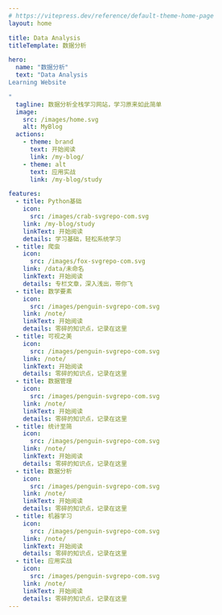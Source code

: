 ```yaml
---
# https://vitepress.dev/reference/default-theme-home-page
layout: home

title: Data Analysis
titleTemplate: 数据分析

hero:
  name: "数据分析"
  text: "Data Analysis
Learning Website

"
  tagline: 数据分析全栈学习网站，学习原来如此简单
  image:
    src: /images/home.svg
    alt: MyBlog
  actions:
    - theme: brand
      text: 开始阅读
      link: /my-blog/
    - theme: alt
      text: 应用实战
      link: /my-blog/study

features:
  - title: Python基础
    icon:
      src: /images/crab-svgrepo-com.svg
    link: /my-blog/study
    linkText: 开始阅读
    details: 学习基础，轻松系统学习
  - title: 爬虫
    icon:
      src: /images/fox-svgrepo-com.svg
    link: /data/未命名
    linkText: 开始阅读
    details: 专栏文章，深入浅出，带你飞
  - title: 数学要素
    icon:
      src: /images/penguin-svgrepo-com.svg
    link: /note/
    linkText: 开始阅读
    details: 零碎的知识点，记录在这里
  - title: 可视之美
    icon:
      src: /images/penguin-svgrepo-com.svg
    link: /note/
    linkText: 开始阅读
    details: 零碎的知识点，记录在这里
  - title: 数据管理
    icon:
      src: /images/penguin-svgrepo-com.svg
    link: /note/
    linkText: 开始阅读
    details: 零碎的知识点，记录在这里
  - title: 统计至简
    icon:
      src: /images/penguin-svgrepo-com.svg
    link: /note/
    linkText: 开始阅读
    details: 零碎的知识点，记录在这里
  - title: 数据分析
    icon:
      src: /images/penguin-svgrepo-com.svg
    link: /note/
    linkText: 开始阅读
    details: 零碎的知识点，记录在这里
  - title: 机器学习
    icon:
      src: /images/penguin-svgrepo-com.svg
    link: /note/
    linkText: 开始阅读
    details: 零碎的知识点，记录在这里
  - title: 应用实战
    icon:
      src: /images/penguin-svgrepo-com.svg
    link: /note/
    linkText: 开始阅读
    details: 零碎的知识点，记录在这里
---
```


